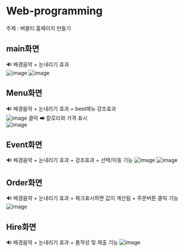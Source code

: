 # Web-programming

주제 : 버블티 홈페이지 만들기

## main화면
🔊 배경음악 + 눈내리기 효과  
![image](https://user-images.githubusercontent.com/71878202/151570404-b28e81a0-256e-44fb-967d-456657b239fb.png)
![image](https://user-images.githubusercontent.com/71878202/151570971-92aa2fe2-e389-41be-914c-ed509dfdd004.png)
## Menu화면
🔊 배경음악 + 눈내리기 효과 + best메뉴 강조효과  
![image](https://user-images.githubusercontent.com/71878202/151571126-b03a3746-1e81-4334-968f-07199ae2c5d0.png)
클릭 ➡ 칼로리와 가격 표시  
![image](https://user-images.githubusercontent.com/71878202/151571297-511f6adf-7bf9-4436-928a-b224b52acc8d.png)
## Event화면
🔊 배경음악 + 눈내리기 효과 + 강조효과 + 선택/이동 기능
![image](https://user-images.githubusercontent.com/71878202/151571894-67acfaa7-a6a3-413a-aed9-0362dfcf1af2.png)
![image](https://user-images.githubusercontent.com/71878202/151572033-656fe95e-d2b9-4193-af90-6a465e3b2fd8.png)
## Order화면
🔊 배경음악 + 눈내리기 효과 + 체크표시하면 값이 계산됨 + 주문버튼 클릭 기능
![image](https://user-images.githubusercontent.com/71878202/151571508-29e7c35a-b5b3-499d-9868-17f4ff253c10.png)
## Hire화면
🔊 배경음악 + 눈내리기 효과 + 폼작성 및 제출 기능
![image](https://user-images.githubusercontent.com/71878202/151571673-e5d2ad9e-a5e2-4f15-ad28-85e39d7f65f6.png)

